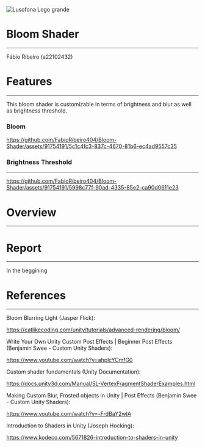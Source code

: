 
![Lusofona Logo grande](https://github.com/FabioRibeiro404/Bloom-Shader/assets/91754191/3a4e8d19-e6cb-42f2-a84e-011e15ef89db)

# Bloom Shader
---
Fábio Ribeiro (a22102432)

# Features
---
This bloom shader is customizable in terms of brightness and blur as well as brightness threshold.

### Bloom

https://github.com/FabioRibeiro404/Bloom-Shader/assets/91754191/5c1c4fc3-837c-4670-81b6-ec4ad9557c35

### Brightness Threshold
---


https://github.com/FabioRibeiro404/Bloom-Shader/assets/91754191/5998c77f-90ad-4335-85e2-ca90d0611e23

# Overview
---

# Report
---
In the beggining 


# References
---

Bloom Blurring Light (Jasper Flick):

https://catlikecoding.com/unity/tutorials/advanced-rendering/bloom/

Write Your Own Unity Custom Post Effects | Beginner Post Effects (Benjamin Swee - Custom Unity Shaders):

https://www.youtube.com/watch?v=ahplcYCmfG0

Custom shader fundamentals (Unity Documentation):

https://docs.unity3d.com/Manual/SL-VertexFragmentShaderExamples.html

Making Custom Blur, Frosted objects in Unity | Post Effects (Benjamin Swee - Custom Unity Shaders):

https://www.youtube.com/watch?v=-FrdBaY2wIA

Introduction to Shaders in Unity (Joseph Hocking):

https://www.kodeco.com/5671826-introduction-to-shaders-in-unity
